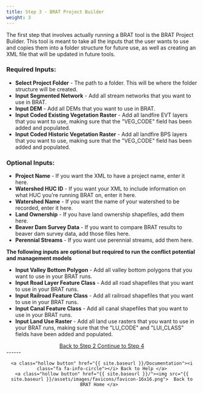 ```yaml
---
title: Step 3 - BRAT Project Builder
weight: 3
---
```


The first step that involves actually running a BRAT tool is the BRAT Project Builder. This tool is meant to take all the inputs that the user wants to use and copies them into a folder structure for future use, as well as creating an XML file that will be updated in future tools.

### Required Inputs:

- **Select Project Folder** - The path to a folder. This will be where the folder structure will be created.
- **Input Segmented Network** - Add all stream networks that you want to use in BRAT.
- **Input DEM** - Add all DEMs that you want to use in BRAT.
- **Input Coded Existing Vegetation Raster** - Add all landfire EVT layers that you want to use, making sure that the "VEG_CODE" field has been added and populated.
- **Input Coded Historic Vegetation Raster** - Add all landfire BPS layers that you want to use, making sure that the "VEG_CODE" field has been added and populated.

### Optional Inputs:

- **Project Name** - If you want the XML to have a project name, enter it here.
- **Watershed HUC ID** - If you want your XML to include information on what HUC you're running BRAT on, enter it here.
- **Watershed Name** - If you want the name of your watershed to be recorded, enter it here.
- **Land Ownership** - If you have land ownership shapefiles, add them here.
- **Beaver Dam Survey Data** - If you want to compare BRAT results to beaver dam survey data, add those files here.
- **Perennial Streams** - If you want use perennial streams, add them here.

**The following inputs are optional but required to run the conflict potential and management models**

- **Input Valley Bottom Polygon** - Add all valley bottom polygons that you want to use in your BRAT runs.
- **Input Road Layer Feature Class** - Add all road shapefiles that you want to use in your BRAT runs.
- **Input Railroad Feature Class** - Add all railroad shapefiles that you want to use in your BRAT runs.
- **Input Canal Feature Class** - Add all canal shapefiles that you want to use in your BRAT runs.
- **Input Land Use Raster** - Add all land use rasters that you want to use in your BRAT runs, making sure that the "LU_CODE" and "LUI_CLASS" fields have been added and populated.

<div align="center">
	<a class="hollow button" href="{{ site.baseurl }}/Documentation/Tutorials/2-Preprocessing"><i class="fa fa-arrow-circle-left"></i> Back to Step 2 </a>
	<a class="hollow button" href="{{ site.baseurl }}/Documentation/Tutorials/4-BRATTableTool"><i class="fa fa-arrow-circle-right"></i> Continue to Step 4 </a>
</div>	
------
<div align="center">

	<a class="hollow button" href="{{ site.baseurl }}/Documentation"><i class="fa fa-info-circle"></i> Back to Help </a>
	<a class="hollow button" href="{{ site.baseurl }}/"><img src="{{ site.baseurl }}/assets/images/favicons/favicon-16x16.png">  Back to BRAT Home </a>  
</div>